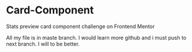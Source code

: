 # Card-Component
Stats preview card component challenge on Frontend Mentor

All my file is in maste branch. I would learn more github and i must push to next branch. I will to be better.
